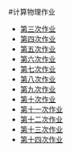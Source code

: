 #计算物理作业
- [第三次作业](https://github.com/supermanvista/Computional_Physics_2013301020094/blob/master/%E8%AE%A1%E7%AE%97%E7%89%A9%E7%90%86%E7%AC%AC%E4%B8%89%E6%AC%A1%E4%BD%9C%E4%B8%9A.md)
- [第四次作业](https://www.zybuluo.com/SuperMan/note/334290)
- [第五次作业](https://www.zybuluo.com/SuperMan/note/364891)
- [第六次作业](https://www.zybuluo.com/SuperMan/note/350370)
- [第七次作业](https://www.zybuluo.com/SuperMan/note/334298)
- [第八次作业](https://www.zybuluo.com/SuperMan/note/334280)
- [第九次作业](https://www.zybuluo.com/SuperMan/note/388617)
- [第十次作业](https://www.zybuluo.com/SuperMan/note/391095)
- [第十一次作业]()
- [第十二次作业]()
- [第十三次作业](https://www.zybuluo.com/SuperMan/note/394982)
- [第十四次作业]()

